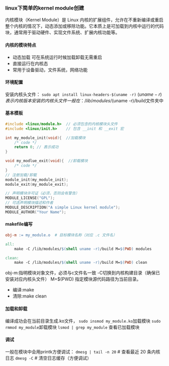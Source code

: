 ### linux下简单的kernel module创建
内核模块（Kernel Module）是 Linux 内核的扩展组件，允许在不重新编译或重启整个内核的情况下，动态添加或移除功能。它本质上是可加载到内核中运行的代码块，通常用于驱动硬件、实现文件系统、扩展内核功能等。
#### 内核的模块特点
* 动态加载
    可在系统运行时候加载卸载无需重启
* 直接运行在内核态
* 常用于设备驱动，文件系统，网络功能
#### 环境配置
安装内核头文件：
`sudo apt install linux-headers-$(uname -r)`
$(uname -r)表示内核版本
安装的内核头文件一般在：/lib/modules/$(uname -r)/build文件夹中
#### 基本模板
```c
#include <linux/module.h>  // 必须包含的内核模块头文件
#include <linux/init.h>    // 包含 __init 和 __exit 宏

int my_module_init(void){  //加载模块 
	/* code */
	return 0; // 表示成功
}

void my_modlue_exit(void){  //卸载模块
	/* code */
}
// 注册加载/卸载
module_init(my_module_init);
module_exit(my_module_exit);

// 声明模块许可证（必须，否则会有警告）
MODULE_LICENSE("GPL");
// 可选声明模块描述和作者
MODULE_DESCRIPTION("A simple Linux kernel module");
MODULE_AUTHOR("Your Name");
```

#### makefile编写
```makefile
obj-m := my_module.o  # 目标模块名称（对应 .c 文件名）

all:
    make -C /lib/modules/$(shell uname -r)/build M=$(PWD) modules

clean:
    make -C /lib/modules/$(shell uname -r)/build M=$(PWD) clean
```
obj-m:指明模块对象文件，必须与c文件名一致
-C切换到内核构建目录（确保已安装对应内核头文件）
M=$(PWD) 指定模块源代码路径为当前目录。
* 编译:make
* 清除:make clean
#### 加载和卸载
编译成功会在当前目录生成.ko文件，
`sudo insmod my_module.ko`加载模块
`sudo rmmod my_module`卸载模块
`lsmod | grep my_module` 查看已加载模块
#### 调试
一般在模块中会用printk方便调试：
`dmesg | tail -n 20`  # 查看最近 20 条内核日志
`dmesg -C`            # 清空日志缓存（方便调试）

